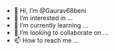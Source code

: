 - 👋 Hi, I’m @Gaurav68beni
- 👀 I’m interested in ...
- 🌱 I’m currently learning ...
- 💞️ I’m looking to collaborate on ...
- 📫 How to reach me ...

<!---
Gaurav68beni/Gaurav68beni is a ✨ special ✨ repository because its `README.md` (this file) appears on your GitHub profile.
You can click the Preview link to take a look at your changes.
--->
